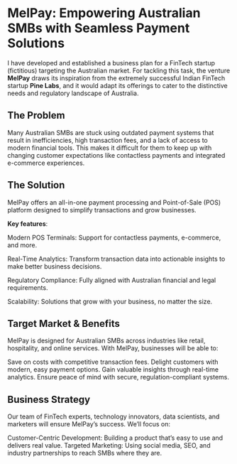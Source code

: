 # MelPay: Empowering Australian SMBs with Seamless Payment Solutions

I have 
developed and established a business plan for a FinTech startup (fictitious) targeting the Australian market. For tackling this task, the venture **MelPay** draws its 
inspiration from the extremely successful Indian FinTech startup **Pine Labs**, and it would 
adapt its offerings to cater to the distinctive needs and regulatory landscape of Australia.  

## The Problem
Many Australian SMBs are stuck using outdated payment systems that result in inefficiencies, high transaction fees, and a lack of access to modern financial tools. This makes it difficult for them to keep up with changing customer expectations like contactless payments and integrated e-commerce experiences.

## The Solution
MelPay offers an all-in-one payment processing and Point-of-Sale (POS) platform designed to simplify transactions and grow businesses.

**Key features**:

Modern POS Terminals: Support for contactless payments, e-commerce, and more.

Real-Time Analytics: Transform transaction data into actionable insights to make better business decisions.

Regulatory Compliance: Fully aligned with Australian financial and legal requirements.

Scalability: Solutions that grow with your business, no matter the size.

## Target Market & Benefits
MelPay is designed for Australian SMBs across industries like retail, hospitality, and online services. With MelPay, businesses will be able to:

Save on costs with competitive transaction fees.
Delight customers with modern, easy payment options.
Gain valuable insights through real-time analytics.
Ensure peace of mind with secure, regulation-compliant systems.

## Business Strategy
Our team of FinTech experts, technology innovators, data scientists, and marketers will ensure MelPay’s success. We’ll focus on:

Customer-Centric Development: Building a product that’s easy to use and delivers real value.
Targeted Marketing: Using social media, SEO, and industry partnerships to reach SMBs where they are.
